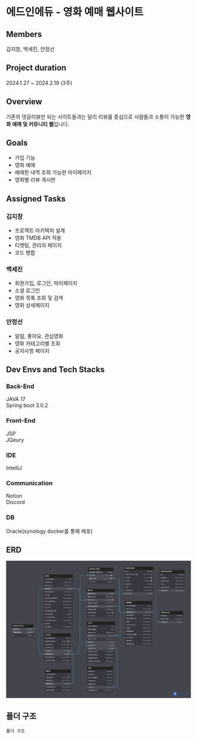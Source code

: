 # 에드인에듀 - 영화 예매 웹사이트

## Members
김지창, 백세진, 안정선  

## Project duration

2024.1.27 ~ 2024.2.19 (3주)

## Overview

기존의 댓글리뷰만 되는 사이트들과는 달리 리뷰를 중심으로 사람들과 소통이 가능한 **영화 예매 및 커뮤니티 웹**입니다.

## Goals

- 가입 기능
- 영화 예매
- 예매한 내역 조회 가능한 마이페이지
- 영화별 리뷰 게시판

## Assigned Tasks

### 김지창
- 프로젝트 아키텍처 설계
- 영화 TMDB API 적용
- 티켓팅, 관리자 페이지
- 코드 병합

### 백세진
- 회원가입, 로그인, 마이페이지
- 소셜 로그인
- 영화 목록 조회 및 검색
- 영화 상세페이지

### 안정선
- 알림, 좋아요, 관심영화
- 영화 카테고리별 조회
- 공지사항 페이지

## Dev Envs and Tech Stacks

### Back-End

JAVA 17  
Spring boot 3.0.2

### Front-End

JSP  
JQeury

### IDE

IntelliJ  

### Communication

Notion  
Discord

### DB

Oracle(synology docker를 통해 배포)

## ERD
![ERD](./assets/ERD.png)

## 폴더 구조
```
폴더 구조
```
